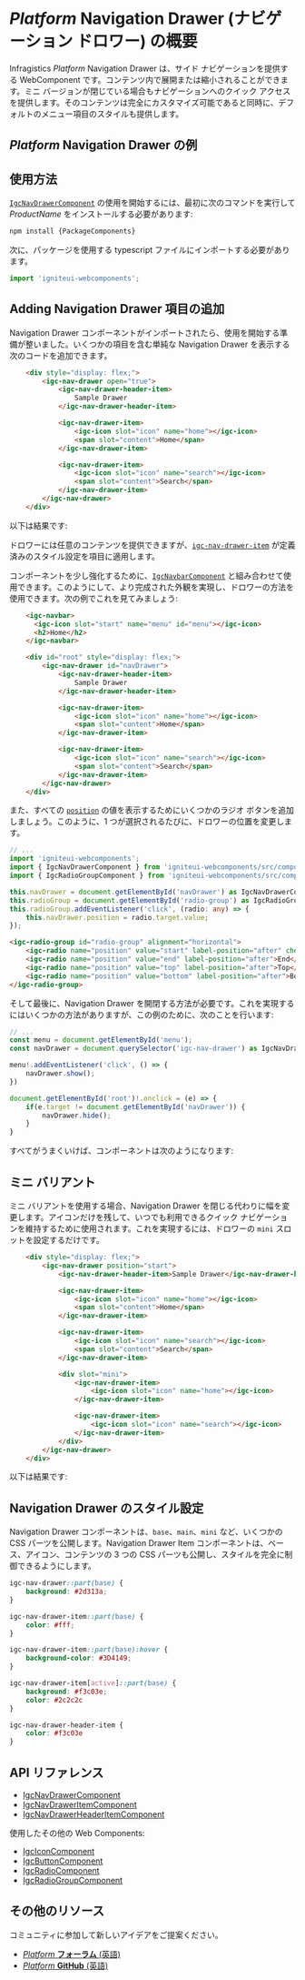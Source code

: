 # $Platform$ Navigation Drawer (ナビゲーション ドロワー) の概要

Infragistics $Platform$ Navigation Drawer は、サイド ナビゲーションを提供する WebComponent です。コンテンツ内で展開または縮小されることができます。ミニ バージョンが閉じている場合もナビゲーションへのクイック アクセスを提供します。そのコンテンツは完全にカスタマイズ可能であると同時に、デフォルトのメニュー項目のスタイルも提供します。

## $Platform$ Navigation Drawer の例

<code-view style="height: 300px"
           data-demos-base-url="{environment:dvDemosBaseUrl}"
           iframe-src="{environment:dvDemosBaseUrl}/menus/nav-drawer-add-drawer-items"
           alt="$Platform$ Navigation Drawer 項目の例"
           github-src="menus/nav-drawer/add-drawer-items">
</code-view>

## 使用方法

[`IgcNavDrawerComponent`](https://www.infragistics.com/products/ignite-ui-web-components/docs/typescript/latest/classes/igcnavdrawercomponent.html) の使用を開始するには、最初に次のコマンドを実行して $ProductName$ をインストールする必要があります:

```cmd
npm install {PackageComponents}
```

次に、パッケージを使用する typescript ファイルにインポートする必要があります。

```ts
import 'igniteui-webcomponents';
```

## Adding Navigation Drawer 項目の追加

Navigation Drawer コンポーネントがインポートされたら、使用を開始する準備が整いました。いくつかの項目を含む単純な Navigation Drawer を表示する次のコードを追加できます。

```html
    <div style="display: flex;">
        <igc-nav-drawer open="true">
            <igc-nav-drawer-header-item>
                Sample Drawer
            </igc-nav-drawer-header-item>

            <igc-nav-drawer-item>
                <igc-icon slot="icon" name="home"></igc-icon>
                <span slot="content">Home</span>
            </igc-nav-drawer-item>

            <igc-nav-drawer-item>
                <igc-icon slot="icon" name="search"></igc-icon>
                <span slot="content">Search</span>
            </igc-nav-drawer-item>
        </igc-nav-drawer>
    </div>
```

以下は結果です:

<code-view style="height: 300px"
           data-demos-base-url="{environment:dvDemosBaseUrl}"
           iframe-src="{environment:dvDemosBaseUrl}/menus/nav-drawer-add-drawer-items"
           alt="$Platform$ Navigation Drawer 項目の例"
           github-src="menus/nav-drawer/add-drawer-items">
</code-view>

ドロワーには任意のコンテンツを提供できますが、[`igc-nav-drawer-item`](https://www.infragistics.com/products/ignite-ui-web-components/docs/typescript/latest/classes/igcnavdraweritemcomponent.html) が定義済みのスタイル設定を項目に適用します。

コンポーネントを少し強化するために、[`IgcNavbarComponent`](https://www.infragistics.com/products/ignite-ui-web-components/docs/typescript/latest/classes/igcnavbarcomponent.html) と組み合わせて使用できます。このようにして、より完成された外観を実現し、ドロワーの方法を使用できます。次の例でこれを見てみましょう:

```html
    <igc-navbar>
      <igc-icon slot="start" name="menu" id="menu"></igc-icon>
      <h2>Home</h2>
    </igc-navbar>

    <div id="root" style="display: flex;">
        <igc-nav-drawer id="navDrawer">
            <igc-nav-drawer-header-item>
                Sample Drawer
            </igc-nav-drawer-header-item>

            <igc-nav-drawer-item>
                <igc-icon slot="icon" name="home"></igc-icon>
                <span slot="content">Home</span>
            </igc-nav-drawer-item>

            <igc-nav-drawer-item>
                <igc-icon slot="icon" name="search"></igc-icon>
                <span slot="content">Search</span>
            </igc-nav-drawer-item>
        </igc-nav-drawer>
    </div>
```

また、すべての [`position`](https://www.infragistics.com/products/ignite-ui-web-components/docs/typescript/latest/classes/igcnavdrawercomponent.html#position) の値を表示するためにいくつかのラジオ ボタンを追加しましょう。このように、1 つが選択されるたびに、ドロワーの位置を変更します。

```ts
// ...
import 'igniteui-webcomponents';
import { IgcNavDrawerComponent } from 'igniteui-webcomponents/src/components/nav-drawer/nav-drawer';
import { IgcRadioGroupComponent } from 'igniteui-webcomponents/src/components/radio-group/radio-group';

this.navDrawer = document.getElementById('navDrawer') as IgcNavDrawerComponent;
this.radioGroup = document.getElementById('radio-group') as IgcRadioGroupComponent;
this.radioGroup.addEventListener('click', (radio: any) => {
    this.navDrawer.position = radio.target.value;
});
```

```html
<igc-radio-group id="radio-group" alignment="horizontal">
    <igc-radio name="position" value="start" label-position="after" checked>Start</igc-radio>
    <igc-radio name="position" value="end" label-position="after">End</igc-radio>
    <igc-radio name="position" value="top" label-position="after">Top</igc-radio>
    <igc-radio name="position" value="bottom" label-position="after">Bottom</igc-radio>
</igc-radio-group>
```

そして最後に、Navigation Drawer を開閉する方法が必要です。これを実現するにはいくつかの方法がありますが、この例のために、次のことを行います:

```ts
// ...
const menu = document.getElementById('menu');
const navDrawer = document.querySelector('igc-nav-drawer') as IgcNavDrawerComponent;

menu!.addEventListener('click', () => {
    navDrawer.show();
})

document.getElementById('root')!.onclick = (e) => {
    if(e.target != document.getElementById('navDrawer')) {
        navDrawer.hide();
    }
}
```


すべてがうまくいけば、コンポーネントは次のようになります:

<code-view style="height: 500px"
           data-demos-base-url="{environment:dvDemosBaseUrl}"
           iframe-src="{environment:dvDemosBaseUrl}/menus/nav-drawer-add-positions-navbar"
           alt="$Platform$ Navigation Drawer Navbar の例"
           github-src="menus/nav-drawer/add-positions-navbar">
</code-view>

## ミニ バリアント

ミニ バリアントを使用する場合、Navigation Drawer を閉じる代わりに幅を変更します。アイコンだけを残して、いつでも利用できるクイック ナビゲーションを維持するために使用されます。これを実現するには、ドロワーの `mini` スロットを設定するだけです。

```html
    <div style="display: flex;">
        <igc-nav-drawer position="start">
            <igc-nav-drawer-header-item>Sample Drawer</igc-nav-drawer-header-item>

            <igc-nav-drawer-item>
                <igc-icon slot="icon" name="home"></igc-icon>
                <span slot="content">Home</span>
            </igc-nav-drawer-item>

            <igc-nav-drawer-item>
                <igc-icon slot="icon" name="search"></igc-icon>
                <span slot="content">Search</span>
            </igc-nav-drawer-item>

            <div slot="mini">
                <igc-nav-drawer-item>
                    <igc-icon slot="icon" name="home"></igc-icon>
                </igc-nav-drawer-item>

                <igc-nav-drawer-item>
                    <igc-icon slot="icon" name="search"></igc-icon>
                </igc-nav-drawer-item>
            </div>
        </igc-nav-drawer>
    </div>
```

以下は結果です:

<code-view style="height: 500px"
           data-demos-base-url="{environment:dvDemosBaseUrl}"
           iframe-src="{environment:dvDemosBaseUrl}/menus/nav-drawer-add-mini"
           alt="$Platform$ Navigation Drawer Mini の例"
           github-src="menus/nav-drawer/add-mini">
</code-view>

## Navigation Drawer のスタイル設定

Navigation Drawer コンポーネントは、`base`、`main`、`mini` など、いくつかの CSS パーツを公開します。Navigation Drawer Item コンポーネントは、ベース、アイコン、コンテンツの 3 つの CSS パーツも公開し、スタイルを完全に制御できるようにします。

```scss
igc-nav-drawer::part(base) {
    background: #2d313a;
}

igc-nav-drawer-item::part(base) {
    color: #fff;
}

igc-nav-drawer-item::part(base):hover {
    background-color: #3D4149;
}

igc-nav-drawer-item[active]::part(base) {
    background: #f3c03e;
    color: #2c2c2c
}

igc-nav-drawer-header-item {
    color: #f3c03e
}
```

<code-view style="height: 500px"
           data-demos-base-url="{environment:dvDemosBaseUrl}"
           iframe-src="{environment:dvDemosBaseUrl}/menus/nav-drawer-styling"
           alt="$Platform$ Navigation Drawer スタイル設定の例"
           github-src="menus/nav-drawer/styling">
</code-view>

## API リファレンス

* [IgcNavDrawerComponent](https://www.infragistics.com/products/ignite-ui-web-components/docs/typescript/latest/classes/igcnavdrawercomponent.html)
* [IgcNavDrawerItemComponent](https://www.infragistics.com/products/ignite-ui-web-components/docs/typescript/latest/classes/igcnavdraweritemcomponent.html)
* [IgcNavDrawerHeaderItemComponent](https://www.infragistics.com/products/ignite-ui-web-components/docs/typescript/latest/classes/igcnavdrawerheaderitemcomponent.html)

使用したその他の Web Components:

* [IgcIconComponent](https://www.infragistics.com/products/ignite-ui-web-components/docs/typescript/latest/classes/igciconcomponent.html)
* [IgcButtonComponent](https://www.infragistics.com/products/ignite-ui-web-components/docs/typescript/latest/classes/igcbuttoncomponent.html)
* [IgcRadioComponent](https://www.infragistics.com/products/ignite-ui-web-components/docs/typescript/latest/classes/igcradiocomponent.html)
* [IgcRadioGroupComponent](https://www.infragistics.com/products/ignite-ui-web-components/docs/typescript/latest/classes/igcradiogroupcomponent.html)

## その他のリソース

<div class="divider--half"></div>

コミュニティに参加して新しいアイデアをご提案ください。

* [$Platform$ **フォーラム** (英語)](https://www.infragistics.com/community/forums/f/ignite-ui-for-webcomponents)
* [$Platform$ **GitHub** (英語)](https://github.com/IgniteUI/igniteui-webcomponents)